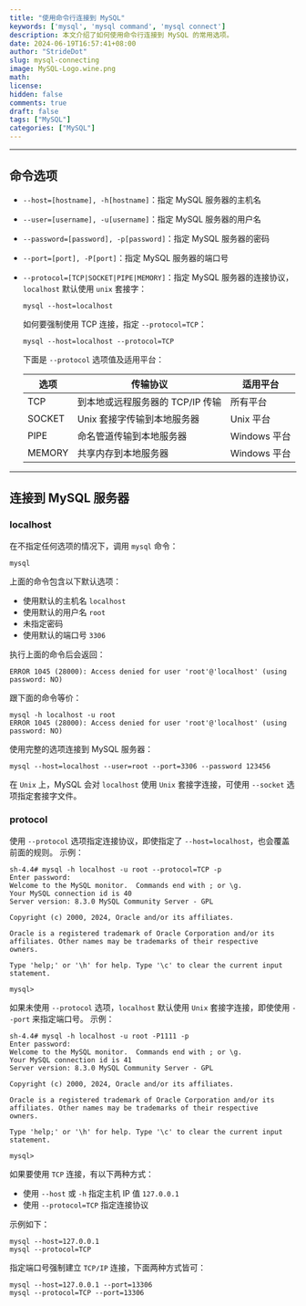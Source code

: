 ```yaml
---
title: "使用命令行连接到 MySQL"
keywords: ['mysql', 'mysql command', 'mysql connect']
description: 本文介绍了如何使用命令行连接到 MySQL 的常用选项。
date: 2024-06-19T16:57:41+08:00
author: "StrideDot"
slug: mysql-connecting
image: MySQL-Logo.wine.png
math: 
license: 
hidden: false
comments: true
draft: false
tags: ["MySQL"]
categories: ["MySQL"]
---
```



---


## 命令选项
- `--host=[hostname], -h[hostname]`：指定 MySQL 服务器的主机名
- `--user=[username], -u[username]`：指定 MySQL 服务器的用户名
- `--password=[password], -p[password]`：指定 MySQL 服务器的密码
- `--port=[port], -P[port]`：指定 MySQL 服务器的端口号
- `--protocol=[TCP|SOCKET|PIPE|MEMORY]`：指定 MySQL 服务器的连接协议，`localhost` 默认使用 `unix` 套接字：
    ```shell
    mysql --host=localhost
    ```
    如何要强制使用 TCP 连接，指定 `--protocol=TCP`：
    ```shell
    mysql --host=localhost --protocol=TCP
    ```
    下面是 `--protocol` 选项值及适用平台：

    | 选项     | 传输协议                 | 适用平台       |
    |--------|----------------------|------------|
    | TCP    | 到本地或远程服务器的 TCP/IP 传输 | 所有平台       |
    | SOCKET | Unix 套接字传输到本地服务器     | Unix 平台    |
    | PIPE   | 命名管道传输到本地服务器         | Windows 平台 |
    | MEMORY | 共享内存到本地服务器           | Windows 平台 |



---


## 连接到 MySQL 服务器

### localhost
在不指定任何选项的情况下，调用 `mysql` 命令：
```shell
mysql
```
上面的命令包含以下默认选项：
- 使用默认的主机名 `localhost`
- 使用默认的用户名 `root`
- 未指定密码
- 使用默认的端口号 `3306`

执行上面的命令后会返回：
```shell
ERROR 1045 (28000): Access denied for user 'root'@'localhost' (using password: NO)
```
跟下面的命令等价：
```shell
mysql -h localhost -u root
ERROR 1045 (28000): Access denied for user 'root'@'localhost' (using password: NO)
```

使用完整的选项连接到 MySQL 服务器：
```shell
mysql --host=localhost --user=root --port=3306 --password 123456
```

在 `Unix` 上，MySQL 会对 `localhost` 使用 `Unix` 套接字连接，可使用 `--socket` 选项指定套接字文件。


### protocol
使用 `--protocol` 选项指定连接协议，即使指定了 `--host=localhost`，也会覆盖前面的规则。
示例：
```shell
sh-4.4# mysql -h localhost -u root --protocol=TCP -p
Enter password:
Welcome to the MySQL monitor.  Commands end with ; or \g.
Your MySQL connection id is 40
Server version: 8.3.0 MySQL Community Server - GPL

Copyright (c) 2000, 2024, Oracle and/or its affiliates.

Oracle is a registered trademark of Oracle Corporation and/or its
affiliates. Other names may be trademarks of their respective
owners.

Type 'help;' or '\h' for help. Type '\c' to clear the current input statement.

mysql>
```

如果未使用 `--protocol` 选项，`localhost` 默认使用 `Unix` 套接字连接，即使使用 `--port` 来指定端口号。
示例：
```shell
sh-4.4# mysql -h localhost -u root -P1111 -p
Enter password:
Welcome to the MySQL monitor.  Commands end with ; or \g.
Your MySQL connection id is 41
Server version: 8.3.0 MySQL Community Server - GPL

Copyright (c) 2000, 2024, Oracle and/or its affiliates.

Oracle is a registered trademark of Oracle Corporation and/or its
affiliates. Other names may be trademarks of their respective
owners.

Type 'help;' or '\h' for help. Type '\c' to clear the current input statement.

mysql>
```


如果要使用 `TCP` 连接，有以下两种方式：
- 使用 `--host` 或 `-h` 指定主机 IP 值 `127.0.0.1`
- 使用 `--protocol=TCP` 指定连接协议

示例如下：
```shell
mysql --host=127.0.0.1
mysql --protocol=TCP
```

指定端口号强制建立 `TCP/IP` 连接，下面两种方式皆可：
```shell
mysql --host=127.0.0.1 --port=13306
mysql --protocol=TCP --port=13306
```